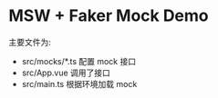 # MSW + Faker Mock Demo

主要文件为:

- src/mocks/*.ts 配置 mock 接口
- src/App.vue 调用了接口
- src/main.ts 根据环境加载 mock